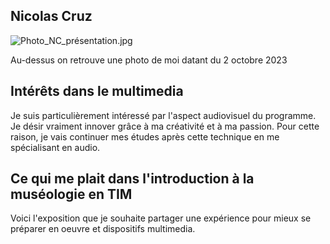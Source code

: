 ## Nicolas Cruz

![Photo_NC_présentation.jpg](https://github.com/PerformX2/H24_V11_inspirations_CRUZ/blob/main/semaine_01/Photo_NC_pr%C3%A9sentation.jpg)

Au-dessus on retrouve une photo de moi datant du 2 octobre 2023

## Intérêts dans le multimedia 
Je suis particulièrement intéressé par l'aspect audiovisuel du programme. Je désir vraiment innover grâce à ma créativité et à ma passion. Pour cette raison, je vais continuer mes études après cette technique en me spécialisant en audio.

## Ce qui me plait dans l'introduction à la muséologie en TIM

Voici l'exposition que je souhaite partager une expérience pour mieux se préparer en oeuvre et dispositifs multimedia.
